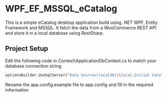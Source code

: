 # WPF_EF_MSSQL_eCatalog

This is a simple eCatalog desktop application build using .NET WPF, Entity Framework and MSSQL. It fetch the data from a WooCommerce REST API and store it in a local database using RestSharp.

## Project Setup

Edit the following code in Context\ApplicationDbContext.cs to match your database connection string

```bash
optionsBuilder.UseSqlServer("Data Source=(localdb)\\local;Initial Catalog=davidECatalogDb;Trusted_Connection=True;");
```

Rename the app.config.example file to app.config and fill in the required information
